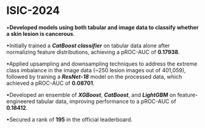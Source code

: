 # **ISIC-2024**
•**Developed models using both tabular and image data to classify whether a skin lesion is cancerous**.

•Initially trained a ***CatBoost classifier*** on tabular data alone after normalizing feature distributions, achieving a pROC-AUC of **0.17938**.

•Applied upsampling and downsampling techniques to address the extreme class imbalance in the image data (~250 lesion images out of 401,059), followed by training a ***ResNet-18*** model on the processed data, which achieved a pROC-AUC of **0.08701**.

•Developed an ensemble of ***XGBoost***, ***CatBoost***, and ***LightGBM*** on feature-engineered tabular data, improving performance to a pROC-AUC of **0.18412**.

•Secured a rank of **195** in the official leaderboard.
